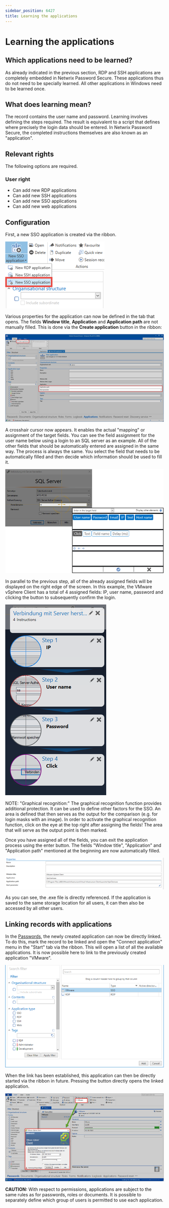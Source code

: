 ```yaml
---
sidebar_position: 6427
title: Learning the applications
---
```


# Learning the applications

## Which applications need to be learned?

As already indicated in the previous section, RDP and SSH applications are completely embedded in Netwrix Password Secure. These applications thus do not need to be specially learned. All other applications in Windows need to be learned once.

## What does learning mean?

The record contains the user name and password. Learning involves defining the steps required. The result is equivalent to a script that defines where precisely the login data should be entered. In Netwrix Password Secure, the completed instructions themselves are also known as an "application".

## Relevant rights

The following options are required.

### User right

* Can add new RDP applications
* Can add new SSH applications
* Can add new SSO applications
* Can add new web applications

## Configuration

First, a new SSO application is created via the ribbon.

![new sso application](../../../../../../../../../static/images/PasswordSecure_9.2/Content/Resources/Images/learning_the_applications_1-en.png "new sso application")

Various properties for the application can now be defined in the tab that opens. The fields **Window title**, **Application** and **Application path** are not manually filled. This is done via the **Create application** button in the ribbon:

![new sso application](../../../../../../../../../static/images/PasswordSecure_9.2/Content/Resources/Images/learning_the_applications_2-en.png "new sso application")

A crosshair cursor now appears. It enables the actual "mapping" or assignment of the target fields. You can see the field assignment for the user name below using a login to an SQL server as an example. All of the other fields that should be automatically entered are assigned in the same way. The process is always the same. You select the field that needs to be automatically filled and then decide which information should be used to fill it.

![mapping fields](../../../../../../../../../static/images/PasswordSecure_9.2/Content/Resources/Images/learning_the_applications_3-en.png "mapping fields")

In parallel to the previous step, all of the already assigned fields will be displayed on the right edge of the screen. In this example, the VMware vSphere Client has a total of 4 assigned fields: IP, user name, password and clicking the button to subsequently confirm the login.

![connected fields](../../../../../../../../../static/images/PasswordSecure_9.2/Content/Resources/Images/learning_the_applications_4-en.png "connected fields")

NOTE: "Graphical recognition:"
The graphical recognition function provides additional protection. It can be used to define other factors for the SSO. An area is defined that then serves as the output for the comparison (e.g. for login masks with an image). In order to activate the graphical recognition function, click on the eye at the top right after assigning the fields! The area that will serve as the output point is then marked.

Once you have assigned all of the fields, you can exit the application process using the enter button. The fields "Window title", "Application" and "Application path" mentioned at the beginning are now automatically filled.

![filled fields](../../../../../../../../../static/images/PasswordSecure_9.2/Content/Resources/Images/learning_the_applications_5-en.png "filled fields")

As you can see, the .exe file is directly referenced. If the application is saved to the same storage location for all users, it can then also be accessed by all other users.

## Linking records with applications

In the [Passwords](../../Passwords/Passwords "Passwords"), the newly created application can now be directly linked. To do this, mark the record to be linked and open the "Connect application" menu in the "Start" tab via the ribbon. This will open a list of all the available applications. It is now possible here to link to the previously created application "VMware".

![connect application with record](../../../../../../../../../static/images/PasswordSecure_9.2/Content/Resources/Images/learning_the_applications_6-en.png "connect application with record")

When the link has been established, this application can then be directly started via the ribbon in future. Pressing the button directly opens the linked application.

![start application](../../../../../../../../../static/images/PasswordSecure_9.2/Content/Resources/Images/learning_the_applications_7-en.png "start application")

**CAUTION:** With respect to permissions, applications are subject to the same rules as for passwords, roles or documents. It is possible to separately define which group of users is permitted to use each application.